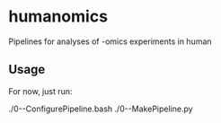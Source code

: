 humanomics
=======

Pipelines for analyses of -omics experiments in human

Usage
-------

For now, just run:

./0--ConfigurePipeline.bash
./0--MakePipeline.py
